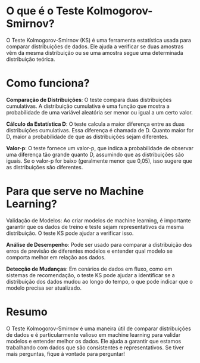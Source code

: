 # O que é o Teste Kolmogorov-Smirnov?

O Teste Kolmogorov-Smirnov (KS) é uma ferramenta estatística usada para comparar distribuições de dados. Ele ajuda a verificar se duas amostras vêm da mesma distribuição ou se uma amostra segue uma determinada distribuição teórica.

# Como funciona?

**Comparação de Distribuições**: O teste compara duas distribuições cumulativas. A distribuição cumulativa é uma função que mostra a probabilidade de uma variável aleatória ser menor ou igual a um certo valor.

**Cálculo da Estatística D**: O teste calcula a maior diferença entre as duas distribuições cumulativas. Essa diferença é chamada de D. Quanto maior for D, maior a probabilidade de que as distribuições sejam diferentes.

**Valor-p**: O teste fornece um valor-p, que indica a probabilidade de observar uma diferença tão grande quanto D, assumindo que as distribuições são iguais. Se o valor-p for baixo (geralmente menor que 0,05), isso sugere que as distribuições são diferentes.

# Para que serve no Machine Learning?
Validação de Modelos: Ao criar modelos de machine learning, é importante garantir que os dados de treino e teste sejam representativos da mesma distribuição. O teste KS pode ajudar a verificar isso.

**Análise de Desempenho**: Pode ser usado para comparar a distribuição dos erros de previsão de diferentes modelos e entender qual modelo se comporta melhor em relação aos dados.

**Detecção de Mudanças**: Em cenários de dados em fluxo, como em sistemas de recomendação, o teste KS pode ajudar a identificar se a distribuição dos dados mudou ao longo do tempo, o que pode indicar que o modelo precisa ser atualizado.

# Resumo

O Teste Kolmogorov-Smirnov é uma maneira útil de comparar distribuições de dados e é particularmente valioso em machine learning para validar modelos e entender melhor os dados. Ele ajuda a garantir que estamos trabalhando com dados que são consistentes e representativos. Se tiver mais perguntas, fique à vontade para perguntar!